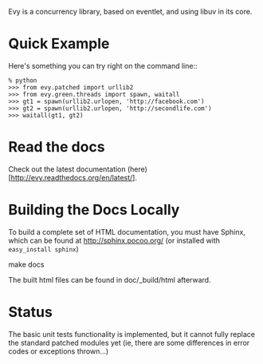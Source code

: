 Evy is a concurrency library, based on eventlet, and using libuv in its core.

Quick Example
===============

Here's something you can try right on the command line::

    % python
    >>> from evy.patched import urllib2
    >>> from evy.green.threads import spawn, waitall
    >>> gt1 = spawn(urllib2.urlopen, 'http://facebook.com')
    >>> gt2 = spawn(urllib2.urlopen, 'http://secondlife.com')
    >>> waitall(gt1, gt2)

Read the docs
=============

Check out the latest documentation (here)[http://evy.readthedocs.org/en/latest/].

Building the Docs Locally
=========================

To build a complete set of HTML documentation, you must have Sphinx, which can be found at
http://sphinx.pocoo.org/ (or installed with `easy_install sphinx`)

  make docs
  
The built html files can be found in doc/_build/html afterward.

Status
======

The basic unit tests functionality is implemented, but it cannot fully replace the standard
patched modules yet (ie, there are some differences in error codes or exceptions thrown...)

